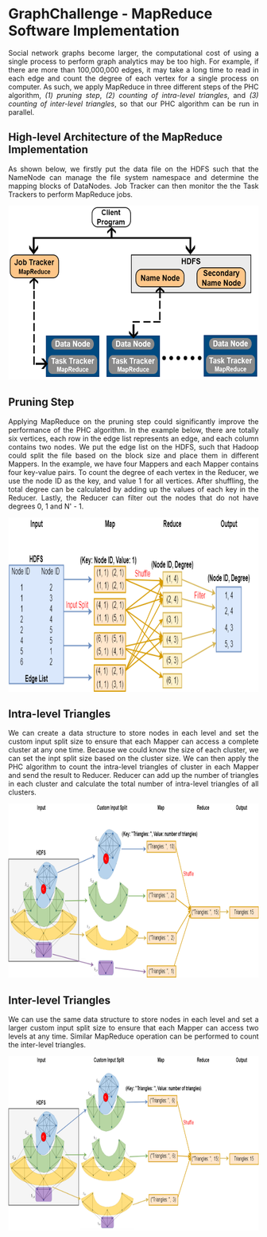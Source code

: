 # GraphChallenge - MapReduce Software Implementation

<p align="justify">Social network graphs become larger, the computational cost of using a single process to perform graph analytics may be too high. For example, if there are more than 100,000,000 edges, it may take a long time to read in each edge and count the degree of each vertex for a single process on computer. As such, we apply MapReduce in three different steps of the PHC algorithm, <i>(1) pruning step</i>, <i>(2) counting of intra-level triangles</i>, and <i>(3) counting of inter-level triangles</i>, so that our PHC algorithm can be run in parallel.</p>

## High-level Architecture of the MapReduce Implementation
<p align="justify">As shown below, we firstly put the data file on the HDFS such that the NameNode can manage the file system namespace and determine the mapping blocks of DataNodes. Job Tracker can then monitor the the Task Trackers to perform MapReduce jobs.</p>
<img width="550" height="350" src="https://github.com/Graph-Challenge/MapReduce/blob/master/Images/MapReduceHighLevelArchitecture.png"/>

## Pruning Step
<p align="justify">Applying MapReduce on the pruning step could significantly improve the performance of the PHC algorithm. In the example below, there are totally six vertices, each row in the edge list represents an edge, and each column contains two nodes. We put the edge list on the HDFS, such that Hadoop could split the file based on the block size and place them in different Mappers. In the example, we have four Mappers and each Mapper contains four key-value pairs. To count the degree of each vertex in the Reducer, we use the node ID as the key, and value 1 for all vertices. After shuffling, the total degree can be calculated by adding up the values of each key in the Reducer. Lastly, the Reducer can filter out the nodes that do not have degrees 0, 1 and N' - 1.</p>
<img width="800" height="350" src="https://github.com/Graph-Challenge/MapReduce/blob/master/Images/PruningMapReduce.png"/>


## Intra-level Triangles
<p align="justify">We can create a data structure to store nodes in each level and set the custom input split size to ensure that each Mapper can access a complete cluster at any one time. Because we could know the size of each cluster, we can set the inpt split size based on the cluster size. We can then apply the PHC algorithm to count the intra-level triangles of cluster in each Mapper and send the result to Reducer. Reducer can add up the number of triangles in each cluster and calculate the total number of intra-level triangles of all clusters.</p>
<img width="900" height="350" src="https://github.com/Graph-Challenge/MapReduce/blob/master/Images/IntraLevelMapReduce.png"/>

## Inter-level Triangles
<p align="justify">We can use the same data structure to store nodes in each level and set a larger custom input split size to ensure that each Mapper can access two levels at any time. Similar MapReduce operation can be performed to count the inter-level triangles.</p>
<img width="900" height="350" src="https://github.com/Graph-Challenge/MapReduce/blob/master/Images/InterLevelMapReduce.png"/>
